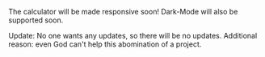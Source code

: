 The calculator will be made responsive soon! Dark-Mode will also be supported soon.

Update: No one wants any updates, so there will be no updates. Additional reason: even God can't help this abomination of a project.
